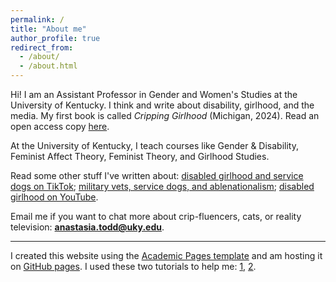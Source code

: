 ```yaml
---
permalink: /
title: "About me"
author_profile: true
redirect_from: 
  - /about/
  - /about.html
---
```


Hi! I am an Assistant Professor in Gender and Women's Studies at the University of Kentucky. I think and write about disability, girlhood, and the media. My first book is called *Cripping Girlhood* (Michigan, 2024). Read an open access copy [here](https://doi.org/10.3998/mpub.12769443).

At the University of Kentucky, I teach courses like Gender & Disability, Feminist Affect Theory, Feminist Theory, and Girlhood Studies. 

Read some other stuff I've written about: [disabled girlhood and service dogs on TikTok](https://www.mdpi.com/2075-4698/14/2/30); [military vets, service dogs, and ablenationalism](https://ojs.library.osu.edu/index.php/dsq/article/view/8297); [disabled girlhood on YouTube](https://www.berghahnjournals.com/view/journals/girlhood-studies/11/3/ghs110305.xml). 

Email me if you want to chat more about crip-fluencers, cats, or reality television: **anastasia.todd@uky.edu**. 






---
I created this website using the [Academic Pages template](https://github.com/academicpages/academicpages.github.io) and am hosting it on [GitHub pages](https://pages.github.com). I used these two tutorials to help me: [1](https://jayrobwilliams.com/posts/2020/06/academic-website/), [2](https://medium.com/@carlbettosi/create-a-personal-academic-website-easily-with-github-pages-and-jekyll-minimal-coding-f1115eeb5ab7). 



